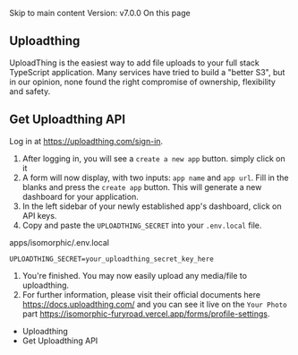 Skip to main content
Version: v7.0.0
On this page
## Uploadthing​
UploadThing is the easiest way to add file uploads to your full stack TypeScript application. Many services have tried to build a "better S3", but in our opinion, none found the right compromise of ownership, flexibility and safety.
## Get Uploadthing API​
Log in at https://uploadthing.com/sign-in.
  1. After logging in, you will see a `create a new app` button. simply click on it
  2. A form will now display, with two inputs: `app name` and `app url`. Fill in the blanks and press the `create app` button. This will generate a new dashboard for your application.
  3. In the left sidebar of your newly established app's dashboard, click on API keys.
  4. Copy and paste the `UPLOADTHING_SECRET` into your `.env.local` file.


apps/isomorphic/.env.local
```
UPLOADTHING_SECRET=your_uploadthing_secret_key_here
```

  1. You're finished. You may now easily upload any media/file to uploadthing.
  2. For further information, please visit their official documents here https://docs.uploadthing.com/ and you can see it live on the `Your Photo` part https://isomorphic-furyroad.vercel.app/forms/profile-settings.


  * Uploadthing
  * Get Uploadthing API


